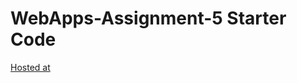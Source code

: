 # WebApps-Assignment-5 Starter Code
[Hosted at](https://44-563-web-apps-s23.github.io/44563-webapps-s23-assignment5-sandhya698/plants)
